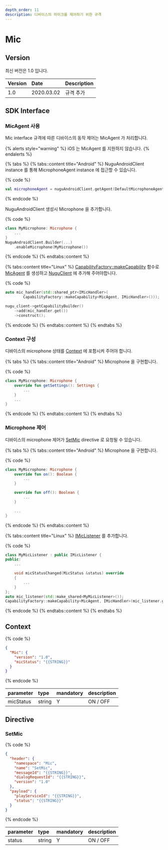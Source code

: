 ```yaml
---
depth_order: 11
description: 디바이스의 마이크를 제어하기 위한 규격
---
```


# Mic

## Version

최신 버전은 1.0 입니다.

| Version | Date       | Description |
|:--------|:-----------|:------------|
| 1.0     | 2020.03.02 | 규격 추가       |

## SDK Interface

### MicAgent 사용

Mic interface 규격에 따른 디바이스의 동작 제어는 MicAgent 가 처리합니다.

{% alerts style="warning" %}
iOS 는 MicAgent 를 지원하지 않습니다.
{% endalerts %}

{% tabs %}
{% tabs::content title="Android" %}
NuguAndroidClient instance 를 통해 MicrophoneAgent instance 에 접근할 수 있습니다.

{% code %}
```kotlin
val microphoneAgent = nuguAndroidClient.getAgent(DefaultMicrophoneAgent.NAMESPACE)
```
{% endcode %}

NuguAndroidClient 생성시 Microphone 을 추가합니다.

{% code %}
```kotlin
class MyMicrophone: Microphone {
    ...
}
NuguAndroidClient.Builder(...)
    .enableMicrophone(MyMicrophone())
```
{% endcode %}
{% endtabs::content %}

{% tabs::content title="Linux" %}
[CapabilityFactory::makeCapability](https://nugu-developers.github.io/nugu-linux/classNuguCapability_1_1CapabilityFactory.html#a46d96b1bc96903f02905c92ba8794bf6) 함수로 [MicAgent](https://nugu-developers.github.io/nugu-linux/classNuguCapability_1_1IMicHandler.html) 를 생성하고 [NuguClient](https://nugu-developers.github.io/nugu-linux/classNuguClientKit_1_1NuguClient.html) 에 추가해 주어야합니다.

{% code %}
```cpp
auto mic_handler(std::shared_ptr<IMicHandler>(
        CapabilityFactory::makeCapability<MicAgent, IMicHandler>()));

nugu_client->getCapabilityBuilder()
    ->add(mic_handler.get())
    ->construct();
```
{% endcode %}
{% endtabs::content %}
{% endtabs %}

### Context 구성

디바이스의 microphone 상태를 [Context](#context) 에 포함시켜 주어야 합니다.

{% tabs %}
{% tabs::content title="Android" %}
Microphone 을 구현합니다.

{% code %}
```kotlin
class MyMicrophone: Microphone {
    override fun getSettings(): Settings {
        ...
    }
    ...
}
```
{% endcode %}
{% endtabs::content %}
{% endtabs %}

### Microphone 제어

디바이스의 microphone 제어가 [SetMic](#setmic) directive 로 요청될 수 있습니다.

{% tabs %}
{% tabs::content title="Android" %}
Microphone 을 구현합니다.

{% code %}
```kotlin
class MyMicrophone: Microphone {
    override fun on(): Boolean {
        ...
    }

    override fun off(): Boolean {
        ...
    }

    ...
}
```
{% endcode %}
{% endtabs::content %}

{% tabs::content title="Linux" %}
[IMicListener](https://nugu-developers.github.io/nugu-linux/classNuguCapability_1_1IMicListener.html) 를 추가합니다.

{% code %}
```cpp
class MyMicListener : public IMicListener {
public:
    ...

    void micStatusChanged(MicStatus &status) override
    {
        ...
    }
};
auto mic_listener(std::make_shared<MyMicListener>());
CapabilityFactory::makeCapability<MicAgent, IMicHandler>(mic_listener.get());
```
{% endcode %}
{% endtabs::content %}
{% endtabs %}

## Context

{% code %}
```json
{
  "Mic": {
    "version": "1.0",
    "micStatus": "{{STRING}}"
  }
}
```
{% endcode %}

| parameter | type   | mandatory | description |
|:----------|:-------|:----------|:------------|
| micStatus | string | Y         | ON / OFF    |

## Directive

### SetMic

{% code %}
```json
{
  "header": {
    "namespace": "Mic",
    "name": "SetMic",
    "messageId": "{{STRING}}",
    "dialogRequestId": "{{STRING}}",
    "version": "1.0"
  },
  "payload": {
    "playServiceId": "{{STRING}}",
    "status": "{{STRING}}"
  }
}
```
{% endcode %}

| parameter | type   | mandatory | description |
|:----------|:-------|:----------|:------------|
| status    | string | Y         | ON / OFF    |
